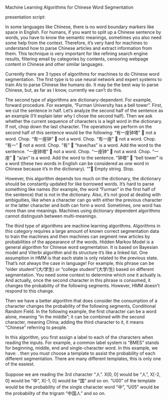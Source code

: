 Machine Learning Algorithms for Chinese Word Segmentation

presentation script:

In some languages like Chinese, there is no word boundary markers like space in English. For humans, if you want to split up a Chinese sentence by words, you have to know the semantic meanings, sometimes you also need some help from the context. Therefore, it’s very hard for machines to understand how to parse Chinese articles and extract information from them. This technique is very important for like refining search engine results, filtering email by categories by contents, censoring webpage content in Chinese and other similar languages.

Currently there are 3 types of algorithms for machines to do Chinese word segmentation. The first type is to use neural network and expert systems to train AIs to parse Chinese like humans do. It may be the best way to parse Chinese, but, as far as I know, currently we can’t do this. 

The second type of algorithms are dictionary-dependent. For example, forward procedure. For example, “Furman University has a bell tower”. First, we cut the sentence in half. Let’s analyze the second half of the sentence as an example (I’ll explain later why I chose the second half). Then we ask whether the current sequence of characters is a legit word in the dictionary. If not, chop down the last character. The operations we perform on the second half of this sentence would be the following:
“有一座钟塔”  not a word. Chop.
“有一座钟”  not a word. Chop.
“有一座”  not a word. Chop.
“有一”  not a word. Chop.
“有”  “have/has” is a word. Add the word to the sentence.
“一座钟塔”  not a word. Chop.
“一座钟”  not a word. Chop.
“一座”  “a/an” is a word. Add the word to the sentence.
“钟塔”  “bell tower” is a word (these two words in English can be considered as one word in Chinese because it’s in the dictionary).
“” Empty string. Stop.
 
However, this algorithm depends too much on the dictionary, the dictionary should be constantly updated for like borrowed words. It’s hard to parse something like names (for example, the word “Furman” in the first half of the sentence) that is not in the dictionary. Also, it’s not good at dealing with ambiguities, like when a character can go with either the previous character or the latter character and both can form a word. Sometimes, one word has more than one meanings. Machines using dictionary dependent algorithms cannot distinguish between multi-meanings.

The third type of algorithms are machine learning algorithms. Algorithms in this category requires a large amount of known correct segmentation data to train the machines and then machines can segment new articles by probabilities of the appearance of the words. Hidden Markov Model is a general algorithm for Chinese word segmentation. It is based on Bayesian model and Viterbi algorithm and its structure it’s like a linked list. One assumption in HMM is that each state is only related to the previous state. That’s not always the case in language! For example, this phrase can be “older student”(大/学生) or “college student”(大学/生) based on different segmentation. You need some context to determine which one it actually is. And actually, once the second character in this phrase is consumed, it changes the probability of the following segments. However, HMM doesn’t respond to this change.

Then we have a better algorithm that does consider the consumption of a character changes the probability of the following segments, Conditional Random Field. In the following example, the first character can be a word alone, meaning “in the middle”; it can be combined with the second character, meaning China; adding the third character to it, it means “Chinese” referring to people. 
 
In this algorithm, you first assign a label to each of the characters when reading the inputs. For example, a common label system is “BMES” stands for beginning, middle, end and single-character word. In this example, we have:
 .
 then you must choose a template to assist the probability of each different segmentation. There are many different templates, this is only one of the easiest. 
 
Suppose we are reading the 3rd character “人”. X[0, 0] would be “人”, X[-2, 0] would be “中”, X[-1, 0] would be “国” and so on. “U00” of the template would be the probability of the single character word “中”, “U05” would be the probability of the trigram “中国人” and so on. 
